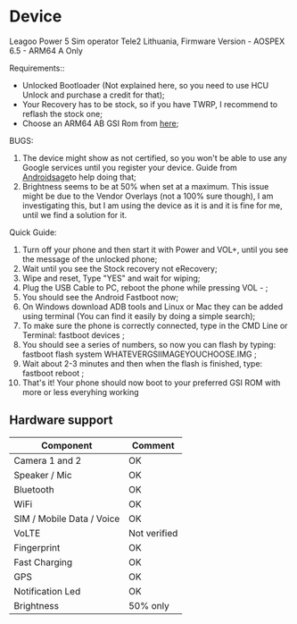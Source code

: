 # Device

Leagoo Power 5
Sim operator Tele2 Lithuania, Firmware Version - AOSPEX 6.5 -
ARM64 A Only

Requirements::

* Unlocked Bootloader (Not explained here, so you need to use HCU Unlock and purchase a credit for that);
* Your Recovery has to be stock, so if you have TWRP, I recommend to reflash the stock one;
* Choose an ARM64 AB GSI Rom from [here](https://github.com/phhusson/treble_experimentations/wiki/Generic-System-Image-%28GSI%29-list);

BUGS:

1. The device might show as not certified, so you won't be able to use any Google services until you register your device. Guide from [Androidsage](https://www.androidsage.com/2018/03/29/fix-device-is-not-certified-by-google-error-on-play-store/)to help doing that;
2. Brightness seems to be at 50% when set at a maximum. This issue might be due to the Vendor Overlays (not a 100% sure though), I am investigating this, but I am using the device as it is and it is fine for me, until we find a solution for it.

Quick Guide:

1. Turn off your phone and then start it with Power and VOL+, until you see the message of the unlocked phone;
2. Wait until you see the Stock recovery not eRecovery;
3. Wipe and reset, Type "YES" and wait for wiping;
4. Plug the USB Cable to PC, reboot the phone while pressing VOL - ;
5. You should see the Android Fastboot now;
6. On Windows download ADB tools and Linux or Mac they can be added using terminal (You can find it easily by doing a simple search);
7. To make sure the phone is correctly connected, type in the CMD Line or Terminal: fastboot devices ;
8. You should see a series of numbers, so now you can flash by typing: fastboot flash system WHATEVERGSIIMAGEYOUCHOOSE.IMG ;
9. Wait about 2-3 minutes and then when the flash is finished, type: fastboot reboot ;
10. That's it! Your phone should now boot to your preferred GSI ROM with more or less everyhing working 
## Hardware support

| Component                 |      Comment                                              |
|---------------------------|-----------------------------------------------------------|
| Camera 1 and 2            | OK |                                               
| Speaker / Mic             | OK |                                            
| Bluetooth                 | OK |                                                 
| WiFi                      | OK |                                                  
| SIM / Mobile Data / Voice | OK |                                                  
| VoLTE                     | Not verified|                                                 
| Fingerprint               | OK |                                                                                         
| Fast Charging             | OK |                                                  
| GPS                       | OK |    
| Notification Led          | OK |
| Brightness                | 50% only |